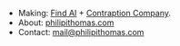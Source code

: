 * Making: [Find AI](https://usefind.ai) + [Contraption Company](https://contraption.co).
* About: [philipithomas.com](https://www.philipithomas.com)
* Contact: [mail@philipithomas.com](mailto:mail@philipithomas.com)

